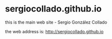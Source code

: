 # sergiocollado.github.io
this is the main web site - Sergio González Collado

the web address is: http://sergiocollado.github.io
